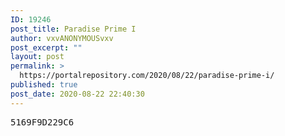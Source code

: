 ```yaml
---
ID: 19246
post_title: Paradise Prime I
author: vxvANONYMOUSvxv
post_excerpt: ""
layout: post
permalink: >
  https://portalrepository.com/2020/08/22/paradise-prime-i/
published: true
post_date: 2020-08-22 22:40:30
---
```

<pre>5169F9D229C6</pre>